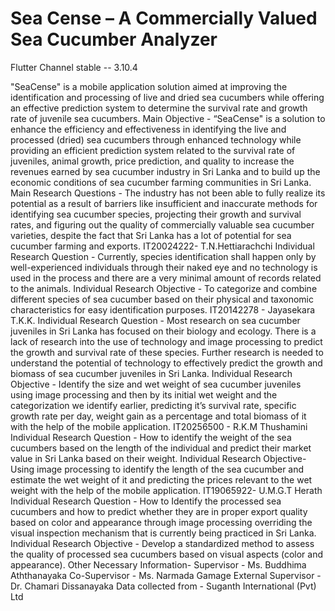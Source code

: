 # Sea Cense – A Commercially Valued Sea Cucumber Analyzer

Flutter Channel stable -- 3.10.4

"SeaCense" is a mobile application solution aimed at improving the
identification and processing of live and dried sea cucumbers while offering an
effective prediction system to determine the survival rate and growth rate of juvenile sea cucumbers.
Main Objective -
“SeaCense" is a solution to enhance the efficiency and effectiveness in
identifying the live and processed (dried) sea cucumbers through enhanced technology
while providing an efficient prediction system related to the survival rate of juveniles,
animal growth, price prediction, and quality to increase the revenues earned by sea cucumber industry
in Sri Lanka and to build up the economic conditions of sea cucumber farming communities in Sri Lanka.
Main Research Questions -
The industry has not been able to fully realize its
potential as a result of barriers like insufficient and inaccurate methods for identifying sea cucumber species,
projecting their growth and survival rates, and figuring out the quality of commercially valuable sea cucumber varieties,
despite the fact that Sri Lanka has a lot of potential for sea cucumber farming and exports.
IT20024222- T.N.Hettiarachchi
Individual Research Question -
Currently, species identification shall happen only by well-experienced individuals through their naked eye and no technology is used in the
process and there are a very minimal amount of records related to the animals.
Individual Research Objective -
To categorize and combine different species of sea cucumber based on their physical and taxonomic characteristics for easy identification purposes.
IT20142278 - Jayasekara T.K.K.
Individual Research Question -
Most research on sea cucumber juveniles in Sri Lanka has focused on their biology and ecology. There is a lack of research into the use of technology and
image processing to predict the growth and survival rate of these species. Further research is needed to understand the potential of technology to
effectively predict the growth and biomass of sea cucumber juveniles in Sri Lanka.
Individual Research Objective -
Identify the size and wet weight of sea cucumber juveniles using image processing and then by its initial wet weight and
the categorization we identify earlier, predicting it’s survival rate, specific growth rate per day, weight gain as a percentage and
total biomass of it with the help of the mobile application.
IT20256500 - R.K.M Thushamini
Individual Research Question -
How to identify the weight of the sea cucumbers based on the length of the individual and predict their market value in Sri Lanka based on their weight.
Individual Research Objective-
Using image processing to identify the length of the sea cucumber and estimate the wet weight of it
and predicting the prices relevant to the wet weight with the help of the mobile application.
IT19065922- U.M.G.T Herath
Individual Research Question -
How to Identify the processed sea cucumbers and how to predict whether they are in proper export quality based on
color and appearance through image processing overriding the visual inspection mechanism that is currently being practiced in Sri Lanka.
Individual Research Objective -
Develop a standardized method to assess the quality of processed sea cucumbers based on visual aspects (color and appearance).
Other Necessary Information-
Supervisor - Ms. Buddhima Aththanayaka
Co-Supervisor - Ms. Narmada Gamage
External Supervisor - Dr. Chamari Dissanayaka
Data collected from - Suganth International (Pvt) Ltd
